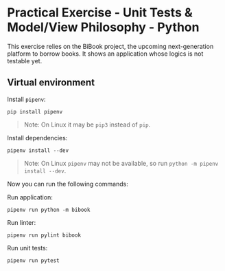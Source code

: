 # Practical Exercise - Unit Tests & Model/View Philosophy - Python

This exercise relies on the BiBook project, the upcoming next-generation platform to borrow books. It shows an application whose logics is not testable yet.

## Virtual environment

Install `pipenv`:

```
pip install pipenv
```

> Note: On Linux it may be `pip3` instead of `pip`.

Install dependencies:

```
pipenv install --dev
```

> Note: On Linux `pipenv` may not be available, so run `python -m pipenv install --dev`.

Now you can run the following commands:

Run application:

```
pipenv run python -m bibook
```

Run linter:

```
pipenv run pylint bibook
```

Run unit tests:

```
pipenv run pytest
```
